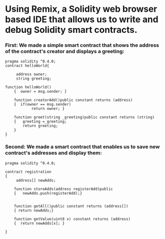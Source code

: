 # Using Remix, a Solidity web browser based IDE that allows us to write and debug Solidity smart contracts.

### First: We made a simple smart contract that shows the address of the contract's creator and displays a greeting:


```
pragma solidity ^0.4.0;
contract helloWorld{
    
     address owner;
     string greeting;

function helloWorld()
    {  owner = msg.sender; }
    
    function creatorAdd()public constant returns (address)
    {  if(owner == msg.sender)
            return owner; }
            
    function greet(string _greeting)public constant returns (string)
    {   greeting =_greeting;
        return greeting;
    }
}
```
### Second: We made a smart contract that enables us to save new contract's addresses and display them:
```
pragma solidity ^0.4.0;

contract registration
{
     address[] newAdds;
    
    function storeAdds(address registerAdd)public 
    {   newAdds.push(registerAdd);}
    
    
    function getAll()public constant returns (address[])
    { return newAdds;}
   
    function getValue(uint8 x) constant returns (address)
    {  return newAdds[x]; }
    
}
```